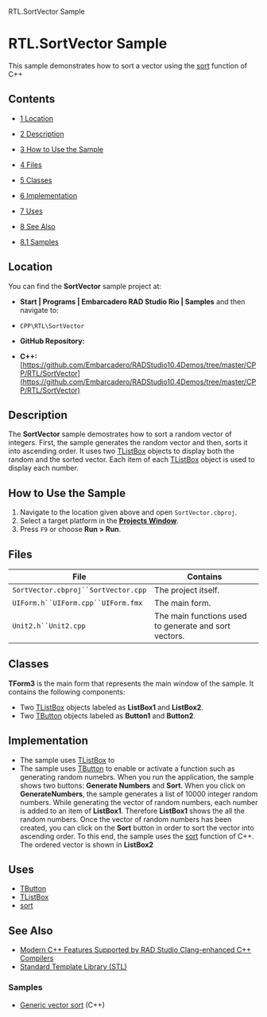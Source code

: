RTL.SortVector Sample[]()
# RTL.SortVector Sample 


This sample demonstrates how to sort a vector using the [sort](http://www.cplusplus.com/reference/algorithm/sort) function of C++
## Contents



* [1 Location](#Location)
* [2 Description](#Description)
* [3 How to Use the Sample](#How_to_Use_the_Sample)
* [4 Files](#Files)
* [5 Classes](#Classes)
* [6 Implementation](#Implementation)
* [7 Uses](#Uses)
* [8 See Also](#See_Also)

* [8.1 Samples](#Samples)


## Location 

You can find the **SortVector** sample project at:
* **Start | Programs | Embarcadero RAD Studio Rio | Samples** and then navigate to:

* `CPP\RTL\SortVector`

* **GitHub Repository:**

* **C++:**[https://github.com/Embarcadero/RADStudio10.4Demos/tree/master/CPP/RTL/SortVector](https://github.com/Embarcadero/RADStudio10.4Demos/tree/master/CPP/RTL/SortVector)

## Description 

The **SortVector** sample demostrates how to sort a random vector of integers. First, the sample generates the random vector and then, sorts it into ascending order. It uses two [TListBox](http://docwiki.embarcadero.com/Libraries/en/FMX.ListBox.TListBox) objects to display both the random and the sorted vector. Each item of each [TListBox](http://docwiki.embarcadero.com/Libraries/en/FMX.ListBox.TListBox) object is used to display each number.
## How to Use the Sample 


1.  Navigate to the location given above and open `SortVector.cbproj`.
2.  Select a target platform in the **[Projects Window](http://docwiki.embarcadero.com/RADStudio/en/Projects_Window)**.
3.  Press `F9` or choose **Run > Run**.

## Files 



| File                              | Contains                                            |
|-----------------------------------|-----------------------------------------------------|
|`SortVector.cbproj``SortVector.cpp`|The project itself.                                  |
|`UIForm.h``UIForm.cpp``UIForm.fmx` |The main form.                                       |
|`Unit2.h``Unit2.cpp`               |The main functions used to generate and sort vectors.|


## Classes 

**TForm3** is the main form that represents the main window of the sample. It contains the following components:
*  Two [TListBox](http://docwiki.embarcadero.com/Libraries/en/FMX.ListBox.TListBox) objects labeled as **ListBox1** and **ListBox2**.
*  Two [TButton](http://docwiki.embarcadero.com/Libraries/en/FMX.StdCtrls.TButton) objects labeled as **Button1** and **Button2**.

## Implementation 


*  The sample uses [TListBox](http://docwiki.embarcadero.com/Libraries/en/FMX.ListBox.TListBox) to
*  The sample uses [TButton](http://docwiki.embarcadero.com/Libraries/en/FMX.StdCtrls.TButton) to enable or activate a function such as generating random numebrs.
When you run the application, the sample shows two buttons: **Generate Numbers** and **Sort**. When you click on **GenerateNumbers**, the sample generates a list of 10000 integer random numbers. While generating the vector of random numbers, each number is added to an item of **ListBox1**. Therefore **ListBox1** shows the all the random numbers. Once the vector of random numbers has been created, you can click on the **Sort** button in order to sort the vector into ascending order. To this end, the sample uses the [sort](http://www.cplusplus.com/reference/algorithm/sort) function of C++. The ordered vector is shown in **ListBox2**
## Uses 


* [TButton](http://docwiki.embarcadero.com/Libraries/en/FMX.StdCtrls.TButton)
* [TListBox](http://docwiki.embarcadero.com/Libraries/en/FMX.ListBox.TListBox)
* [sort](http://www.cplusplus.com/reference/algorithm/sort)

## See Also 


* [Modern C++ Features Supported by RAD Studio Clang-enhanced C++ Compilers](http://docwiki.embarcadero.com/RADStudio/en/Modern_C%2B%2B_Features_Supported_by_RAD_Studio_Clang-enhanced_C%2B%2B_Compilers)
* [Standard Template Library (STL)](http://docwiki.embarcadero.com/RADStudio/en/Dinkumware_Standard_C%2B%2B_Library)

### Samples 


* [Generic vector sort](http://docwiki.embarcadero.com/CodeExamples/en/Generic_vector_sort_%28C%2B%2B%29) (C++)





